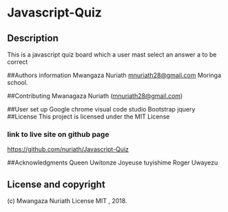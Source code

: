 # Javascript-Quiz
## Description
This is a javascript quiz board which a user mast select an answer a to be correct

##Authors information
Mwangaza Nuriath
mnuriath28@gmail.com
Moringa school.

##Contributing
Mwanagaza Nuriath (mnuriath28@gmail.com)


##User set up
Google chrome
visual code studio
Bootstrap
jquery
##License
This project is licensed under the MIT License 

### link to live site on github page
https://github.com/nuriath/Javascript-Quiz


##Acknowledgments
Queen Uwitonze
Joyeuse tuyishime
Roger Uwayezu

## License and copyright 
(c) Mwangaza Nuriath License MIT , 2018.


